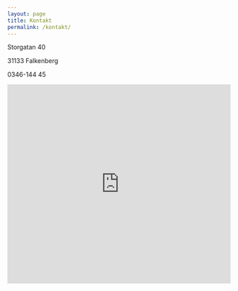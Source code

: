 ```yaml
---
layout: page
title: Kontakt
permalink: /kontakt/
---
```


Storgatan 40

31133 Falkenberg

0346-144 45

<iframe src="https://www.google.com/maps/embed?pb=!1m18!1m12!1m3!1d2178.6737321871196!2d12.490495416443096!3d56.90298061016332!2m3!1f0!2f0!3f0!3m2!1i1024!2i768!4f13.1!3m3!1m2!1s0x4651cec034af80d1%3A0x57916bd395c693fd!2sStorgatan%2040%2C%20311%2031%20Falkenberg!5e0!3m2!1ssv!2sse!4v1582190099766!5m2!1ssv!2sse" width="100%" height="450" frameborder="0" style="border:0;" allowfullscreen=""></iframe>